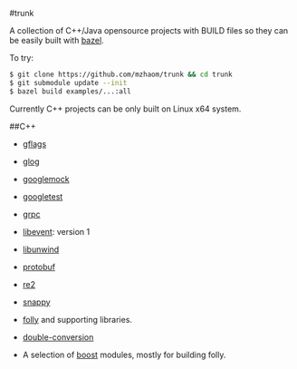 #trunk

A collection of C++/Java opensource projects with BUILD files so they
can be easily built with [bazel](http://bazel.io).

To try:

```sh
$ git clone https://github.com/mzhaom/trunk && cd trunk
$ git submodule update --init
$ bazel build examples/...:all
```

Currently C++ projects can be only built on Linux x64 system.

##C++
  * [gflags](http://gflags.github.io/gflags/)
  * [glog](https://github.com/google/glog)
  * [googlemock](https://code.google.com/p/googlemock/)
  * [googletest](https://code.google.com/p/googletest/)
  * [grpc](http://www.grpc.io/)
  * [libevent](http://libevent.org/): version 1
  * [libunwind](http://www.nongnu.org/libunwind)
  * [protobuf](https://github.com/google/protobuf)
  * [re2](https://github.com/google/snappy)
  * [snappy](https://github.com/google/snappy)
  
  * [folly](https://www.facebook.com/notes/facebook-engineering/folly-the-facebook-open-source-library/10150864656793920) and supporting libraries.
  * [double-conversion](https://github.com/floitsch/double-conversion/)
  * A selection of [boost](http://www.boost.org/) modules, mostly for building folly.